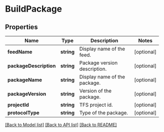# BuildPackage

## Properties
Name | Type | Description | Notes
------------ | ------------- | ------------- | -------------
**feedName** | **string** | Display name of the feed. | [optional] 
**packageDescription** | **string** | Package version description. | [optional] 
**packageName** | **string** | Display name of the package. | [optional] 
**packageVersion** | **string** | Version of the package. | [optional] 
**projectId** | **string** | TFS project id. | [optional] 
**protocolType** | **string** | Type of the package. | [optional] 

[[Back to Model list]](../README.md#documentation-for-models) [[Back to API list]](../README.md#documentation-for-api-endpoints) [[Back to README]](../README.md)


